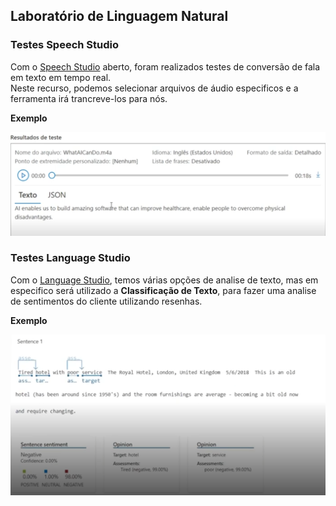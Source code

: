## Laboratório de Linguagem Natural

### Testes Speech Studio

Com o [Speech Studio](https://speech.microsoft.com/portal/5d1aabba5ddd4f7ca544a76ffb874425/speechtotexttool) aberto, foram realizados testes de conversão de fala em texto em tempo real.  
Neste recurso, podemos selecionar arquivos de áudio especificos e a ferramenta irá trancreve-los para nós.  

__Exemplo__

![alt text](Screenshot_197.png)

### Testes Language Studio

Com o [Language Studio](https://portal.azure.com/#create/Microsoft.CognitiveServicesTextAnalytics), temos várias opções de analise de texto, mas em especifico será utilizado a __Classificação de Texto__, para fazer uma analise de sentimentos do cliente utilizando resenhas.

__Exemplo__

![alt text](Screenshot_6.png)